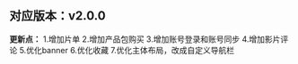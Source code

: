 ## 对应版本：v2.0.0

**更新点：**
1.增加片单
2.增加产品包购买
3.增加账号登录和账号同步
4.增加影片评论
5.优化banner
6.优化收藏
7.优化主体布局，改成自定义导航栏




